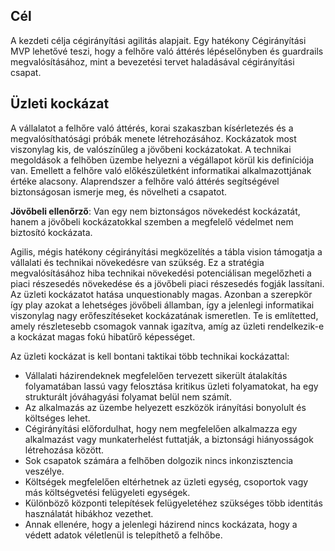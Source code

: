 <!-- TEMPLATE FILE - DO NOT ADD METADATA -->

## <a name="objective"></a>Cél

A kezdeti célja cégirányítási agilitás alapjait. Egy hatékony Cégirányítási MVP lehetővé teszi, hogy a felhőre való áttérés lépéselőnyben és guardrails megvalósításához, mint a bevezetési tervet haladásával cégirányítási csapat.

## <a name="business-risks"></a>Üzleti kockázat

A vállalatot a felhőre való áttérés, korai szakaszban kísérletezés és a megvalósíthatósági próbák menete létrehozásához. Kockázatok most viszonylag kis, de valószínűleg a jövőbeni kockázatokat. A technikai megoldások a felhőben üzembe helyezni a végállapot körül kis definíciója van. Emellett a felhőre való előkészületként informatikai alkalmazottjának értéke alacsony. Alaprendszer a felhőre való áttérés segítségével biztonságosan ismerje meg, és növelheti a csapatot.

**Jövőbeli ellenőrző**: Van egy nem biztonságos növekedést kockázatát, hanem a jövőbeli kockázatokkal szemben a megfelelő védelmet nem biztosító kockázata.

Agilis, mégis hatékony cégirányítási megközelítés a tábla vision támogatja a vállalati és technikai növekedésre van szükség. Ez a stratégia megvalósításához hiba technikai növekedési potenciálisan megelőzheti a piaci részesedés növekedése és a jövőbeli piaci részesedés fogják lassítani. Az üzleti kockázatot hatása unquestionably magas. Azonban a szerepkör így play azokat a lehetséges jövőbeli államban, így a jelenlegi informatikai viszonylag nagy erőfeszítéseket kockázatának ismeretlen. Te is említetted, amely részletesebb csomagok vannak igazítva, amíg az üzleti rendelkezik-e a kockázat magas fokú hibatűrő képességet.

Az üzleti kockázat is kell bontani taktikai több technikai kockázattal:

- Vállalati házirendeknek megfelelően tervezett sikerült átalakítás folyamatában lassú vagy felosztása kritikus üzleti folyamatokat, ha egy strukturált jóváhagyási folyamat belül nem számít.
- Az alkalmazás az üzembe helyezett eszközök irányítási bonyolult és költséges lehet.
- Cégirányítási előfordulhat, hogy nem megfelelően alkalmazza egy alkalmazást vagy munkaterhelést futtatják, a biztonsági hiányosságok létrehozása között.
- Sok csapatok számára a felhőben dolgozik nincs inkonzisztencia veszélye.
- Költségek megfelelően eltérhetnek az üzleti egység, csoportok vagy más költségvetési felügyeleti egységek.
- Különböző központi telepítések felügyeletéhez szükséges több identitás használatát hibákhoz vezethet.
- Annak ellenére, hogy a jelenlegi házirend nincs kockázata, hogy a védett adatok véletlenül is telepíthető a felhőbe.
